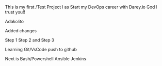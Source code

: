 This is my first /Test Project I as Start my DevOps career with Darey.io
God I trust you!!

Adakolito

Added changes

Step 1
Step 2  and Step 3

Learning Git/VsCode push to github

Next is Bash/Powershell
Ansible 
Jenkins
